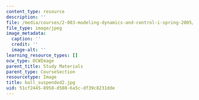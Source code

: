 ```yaml
---
content_type: resource
description: ''
file: /media/courses/2-003-modeling-dynamics-and-control-i-spring-2005/51cf24458958d5086a5cdf39c8231dde_ball_suspended2.jpg
file_type: image/jpeg
image_metadata:
  caption: ''
  credit: ''
  image-alt: ''
learning_resource_types: []
ocw_type: OCWImage
parent_title: Study Materials
parent_type: CourseSection
resourcetype: Image
title: ball_suspended2.jpg
uid: 51cf2445-8958-d508-6a5c-df39c8231dde
---
```

